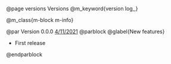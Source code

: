 @page versions  Versions 
@m_keyword{version log,,}

 

@m_class{m-block m-info}

@par Version 0.0.0 [4/11/2021](https://github.com/YihanWangAstro/SpaceHub/tree/f17d773e7931948ad966effbd74b42521b1f6ab7)
@parblock
   @glabel{New features}
   <ul>
    <li>First release</li>
   </ul>
@endparblock